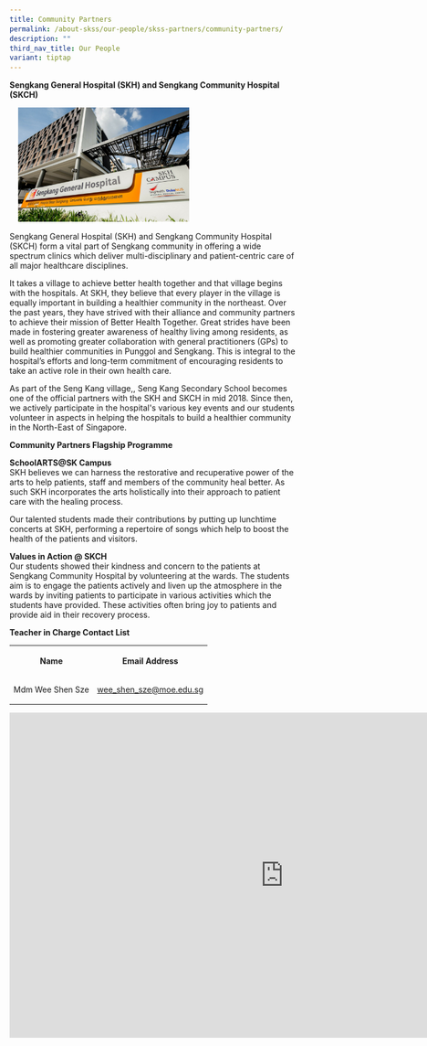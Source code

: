 ```yaml
---
title: Community Partners
permalink: /about-skss/our-people/skss-partners/community-partners/
description: ""
third_nav_title: Our People
variant: tiptap
---
```

<p><strong>Sengkang General Hospital (SKH) and Sengkang Community Hospital (SKCH)</strong>
</p>
<div class="isomer-image-wrapper">
<img style="width:300px;height:200px;margin-left:15px;" height="auto" width="100%" src="/images/ABOUT%20SKSS/SKH-SKCH.png">
</div>
<p>Sengkang General Hospital (SKH) and Sengkang Community Hospital (SKCH)
form a vital part of Sengkang community in offering a wide spectrum clinics
which deliver multi-disciplinary and patient-centric care of all major
healthcare disciplines.&nbsp;</p>
<p>It takes a village to achieve better health together and that village
begins with the hospitals. At SKH, they believe that every player in the
village is equally important in building a healthier community in the northeast.
Over the past years, they have strived with their alliance and community
partners to achieve their mission of Better Health Together. Great strides
have been made in fostering greater awareness of healthy living among residents,
as well as promoting greater collaboration with general practitioners (GPs)
to build healthier communities in Punggol and Sengkang. This is integral
to the hospital’s efforts and long-term commitment of encouraging residents
to take an active role in their own health care.</p>
<p>As part of the Seng Kang village,, Seng Kang Secondary School becomes
one of the official partners with the SKH and SKCH in mid 2018. Since then,
we actively participate in the hospital's various key events and our students
volunteer in aspects in helping the hospitals to build a healthier community
in the North-East of Singapore.</p>
<p><strong>Community Partners Flagship Programme</strong>
</p>
<p><strong>SchoolARTS@SK Campus</strong>
<br>SKH believes we can harness the restorative and recuperative power of
the arts to help patients, staff and members of the community heal better.
As such SKH incorporates the arts holistically into their approach to patient
care with the healing process.</p>
<p>Our talented students made their contributions by putting up lunchtime
concerts at SKH, performing a repertoire of songs which help to boost the
health of the patients and visitors.</p>
<p><strong>Values in Action @ SKCH</strong>
<br>Our students showed their kindness and concern to the patients at Sengkang
Community Hospital by volunteering at the wards. The students aim is to
engage the patients actively and liven up the atmosphere in the wards by
inviting patients to participate in various activities which the students
have provided. These activities often bring joy to patients and provide
aid in their recovery process.</p>
<p><strong>Teacher in Charge Contact List</strong>
</p>
<table>
<tbody>
<tr>
<th rowspan="1" colspan="1">
<p><strong>Name</strong>
</p>
</th>
<th rowspan="1" colspan="1">
<p><strong>Email Address</strong>
</p>
</th>
</tr>
<tr>
<td rowspan="1" colspan="1">
<p>Mdm Wee Shen Sze</p>
</td>
<td rowspan="1" colspan="1">
<p><a href="wee_shen_sze@moe.edu.sg" rel="noopener noreferrer nofollow" target="_blank">wee_shen_sze@moe.edu.sg</a>
</p>
</td>
</tr>
</tbody>
</table>
<div class="iframe-wrapper">
<iframe height="569" width="960" allowfullscreen="true" frameborder="0" src="https://docs.google.com/presentation/d/e/2PACX-1vTm8QTa7ma5wNzjKqglQW61ku1puF6ck9GbvJIfMQc9FwqyOVP39zftUr1XCpgU3FzIp_SfvJkXtjB2/embed?start=true&amp;loop=true&amp;delayms=5000"></iframe>
</div>
<p></p>